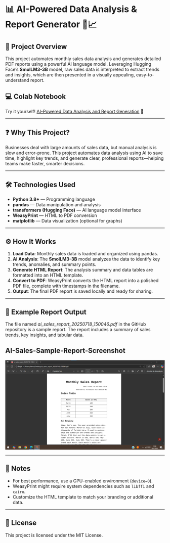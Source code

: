 # 📊 AI-Powered Data Analysis & Report Generator 🤖📈

## 🚀 Project Overview

This project automates monthly sales data analysis and generates detailed PDF reports using a powerful AI language model. Leveraging Hugging Face’s **SmolLM3-3B** model, raw sales data is interpreted to extract trends and insights, which are then presented in a visually appealing, easy-to-understand report.

## 💻 Colab Notebook

Try it yourself!
[AI-Powered Data Analysis and Report Generation](https://colab.research.google.com/drive/1ScrestmhiTgrC4kUF7prMmaekRcBIL7w?usp=sharing) 🚀

---

## ❓ Why This Project?

Businesses deal with large amounts of sales data, but manual analysis is slow and error-prone. This project automates data analysis using AI to save time, highlight key trends, and generate clear, professional reports—helping teams make faster, smarter decisions.

---

## 🛠️ Technologies Used

* **Python 3.8+** — Programming language
* **pandas** — Data manipulation and analysis
* **transformers (Hugging Face)** — AI language model interface
* **WeasyPrint** — HTML to PDF conversion
* **matplotlib** — Data visualization (optional for graphs)

---

## ⚙️ How It Works

1. **Load Data**: Monthly sales data is loaded and organized using pandas.
2. **AI Analysis**: The **SmolLM3-3B** model analyzes the data to identify key trends, anomalies, and summary points.
3. **Generate HTML Report**: The analysis summary and data tables are formatted into an HTML template.
4. **Convert to PDF**: WeasyPrint converts the HTML report into a polished PDF file, complete with timestamps in the filename.
5. **Output**: The final PDF report is saved locally and ready for sharing.

---

## 📁 Example Report Output

The file named *ai_sales_report_20250718_150046.pdf* in the GitHub repository is a sample report. The report includes a summary of sales trends, key insights, and tabular data.

## AI-Sales-Sample-Report-Screenshot

![AI-Sales-Sample-Report-Screenshot](https://github.com/ctntrk/AI-Powered-Data-Analysis-and-Report-Generator/blob/main/AI-Sales-Sample-Report-Screenshot.png)

---

## 📝 Notes

* For best performance, use a GPU-enabled environment (`device=0`).
* WeasyPrint might require system dependencies such as `libffi` and `cairo`.
* Customize the HTML template to match your branding or additional data.

---

## 📜 License

This project is licensed under the MIT License.
